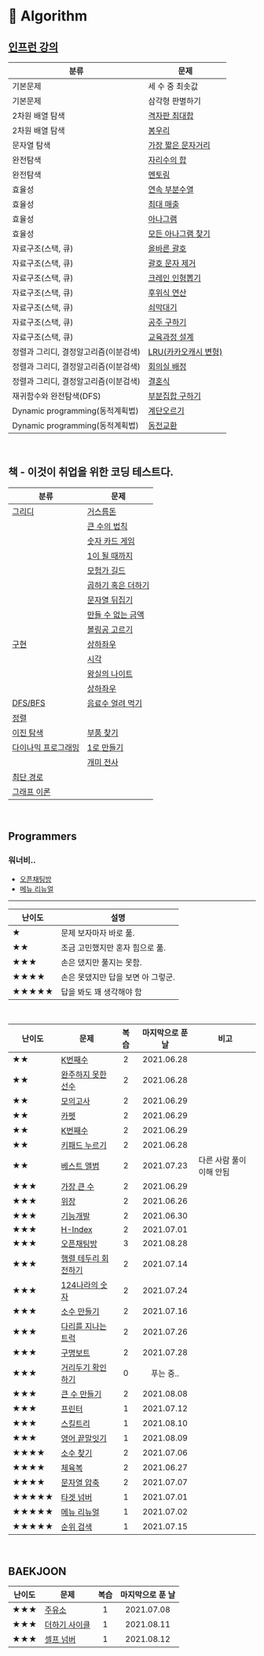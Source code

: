 # 🔨 Algorithm

## [인프런 강의](https://www.inflearn.com/course/%EC%9E%90%EB%B0%94%EC%8A%A4%ED%81%AC%EB%A6%BD%ED%8A%B8-%EC%95%8C%EA%B3%A0%EB%A6%AC%EC%A6%98-%EB%AC%B8%EC%A0%9C%ED%92%80%EC%9D%B4/dashboard)

| 분류                                  | 문제                                                                                                                                                                       |
| ------------------------------------- | -------------------------------------------------------------------------------------------------------------------------------------------------------------------------- |
| 기본문제                              | 세 수 중 최솟값                                                                                                                                                            |
| 기본문제                              | 삼각형 판별하기                                                                                                                                                            |
| 2차원 배열 탐색                       | [격자판 최대합](https://github.com/dinomoon/algorithm/blob/master/강의/02.%202차원%20배열%20탐색/06.%20격자판%20최대합.md)                                                 |
| 2차원 배열 탐색                       | [봉우리](https://github.com/dinomoon/algorithm/blob/master/강의/02.%202차원%20배열%20탐색/07.%20봉우리.md)                                                                 |
| 문자열 탐색                           | [가장 짧은 문자거리](https://github.com/dinomoon/algorithm/blob/master/강의/03.%20문자열%20탐색/04.%20가장%20짧은%20문자거리.md)                                           |
| 완전탐색                              | [자리수의 합](https://github.com/dinomoon/algorithm/blob/master/강의/04.%20완전탐색/01.%20자리수의%20합.md)                                                                |
| 완전탐색                              | [멘토링](https://github.com/dinomoon/algorithm/blob/master/강의/04.%20완전탐색/03.%20멘토링.md)                                                                            |
| 효율성                                | [연속 부분수열](<https://github.com/dinomoon/algorithm/blob/master/강의/05.%20효율성(투포인터%20알고리즘,%20슬라이딩윈도우,%20해쉬)/01.%20연속%20부분수열.md>)             |
| 효율성                                | [최대 매출](<https://github.com/dinomoon/algorithm/blob/master/강의/05.%20효율성(투포인터%20알고리즘,%20슬라이딩윈도우,%20해쉬)/05.%20최대%20매출.md>)                     |
| 효율성                                | [아나그램](<https://github.com/dinomoon/algorithm/blob/master/강의/05.%20효율성(투포인터%20알고리즘,%20슬라이딩윈도우,%20해쉬)/07.%20아나그램(Hash%20Map).md>)             |
| 효율성                                | [모든 아나그램 찾기](<https://github.com/dinomoon/algorithm/blob/master/강의/05.%20효율성(투포인터%20알고리즘,%20슬라이딩윈도우,%20해쉬)/08.%20모든%20아나그램%20찾기.md>) |
| 자료구조(스택, 큐)                    | [올바른 괄호](<https://github.com/dinomoon/algorithm/blob/master/강의/06.%20자료구조(스택,%20큐)/01.%20올바른%20괄호.md>)                                                  |
| 자료구조(스택, 큐)                    | [괄호 문자 제거](<https://github.com/dinomoon/algorithm/blob/master/강의/06.%20자료구조(스택,%20큐)/02.%20괄호%20문자%20제거.md>)                                          |
| 자료구조(스택, 큐)                    | [크레인 인형뽑기](<https://github.com/dinomoon/algorithm/blob/master/강의/06.%20자료구조(스택,%20큐)/03.%20크레인%20인형뽑기.md>)                                          |
| 자료구조(스택, 큐)                    | [후위식 연산](<https://github.com/dinomoon/algorithm/blob/master/강의/06.%20자료구조(스택,%20큐)/04.%20후위식%20연산.md>)                                                  |
| 자료구조(스택, 큐)                    | [쇠막대기](<https://github.com/dinomoon/algorithm/blob/master/강의/06.%20자료구조(스택,%20큐)/05.%20쇠막대기.md>)                                                          |
| 자료구조(스택, 큐)                    | [공주 구하기](<https://github.com/dinomoon/algorithm/blob/master/강의/06.%20자료구조(스택,%20큐)/06.%20공주20구하기.md>)                                                   |
| 자료구조(스택, 큐)                    | [교육과정 설계](<https://github.com/dinomoon/algorithm/blob/master/강의/06.%20자료구조(스택,%20큐)/07.%20교육과정%20설계.md>)                                              |
| 정렬과 그리디, 결정알고리즘(이분검색) | [LRU(카카오캐시 변형)](<https://github.com/dinomoon/algorithm/blob/master/강의/07.%20정렬과%20그리디,%20결정알고리즘(이분검색)/05.%20LRU(카카오캐시%20변형).md>)           |
| 정렬과 그리디, 결정알고리즘(이분검색) | [회의실 배정](<https://github.com/dinomoon/algorithm/blob/master/강의/07.%20정렬과%20그리디,%20결정알고리즘(이분검색)/08.%20회의실%20배정.md>)                             |
| 정렬과 그리디, 결정알고리즘(이분검색) | [결혼식](<https://github.com/dinomoon/algorithm/blob/master/강의/07.%20정렬과%20그리디,%20결정알고리즘(이분검색)/09.%20결혼식.md>)                                         |
| 재귀함수와 완전탐색(DFS)              | [부분집합 구하기](<https://github.com/dinomoon/algorithm/blob/master/강의/08.%20재귀함수와%20완전탐색(DFS)/04.%20부분집합%20구하기.md>)                                    |
| Dynamic programming(동적계획법)       | [계단오르기](https://github.com/dinomoon/algorithm/blob/master/강의/10.%20Dynamic%20Programming/01.%20계단오르기.md)                                                       |
| Dynamic programming(동적계획법)       | [동전교환](https://github.com/dinomoon/algorithm/blob/master/강의/10.%20Dynamic%20Programming/04.%20동전교환.md)                                                           |

<br>

## 책 - 이것이 취업을 위한 코딩 테스트다.

| 분류                                                                                                                           | 문제                                                                                                                           |
| ------------------------------------------------------------------------------------------------------------------------------ | ------------------------------------------------------------------------------------------------------------------------------ |
| [그리디](https://github.com/dinomoon/Algorithm/blob/master/ThisIsCodingTest/1.%20그리디/README.md)                             | [거스름돈](https://github.com/dinomoon/Algorithm/blob/master/ThisIsCodingTest/1.%20그리디/거스름돈.md)                         |
|                                                                                                                                | [큰 수의 법칙](https://github.com/dinomoon/Algorithm/blob/master/ThisIsCodingTest/1.%20그리디/큰%20수의%20법칙.md)             |
|                                                                                                                                | [숫자 카드 게임](https://github.com/dinomoon/Algorithm/blob/master/ThisIsCodingTest/1.%20그리디/숫자%20카드%20게임.md)         |
|                                                                                                                                | [1이 될 때까지](https://github.com/dinomoon/Algorithm/blob/master/ThisIsCodingTest/1.%20그리디/1이%20될%20때까지.md)           |
|                                                                                                                                | [모험가 길드](https://github.com/dinomoon/Algorithm/blob/master/ThisIsCodingTest/1.%20그리디/모험가%20길드.md)                 |
|                                                                                                                                | [곱하기 혹은 더하기](https://github.com/dinomoon/Algorithm/blob/master/ThisIsCodingTest/1.%20그리디/곱하기%20혹은%20더하기.md) |
|                                                                                                                                | [문자열 뒤집기](https://github.com/dinomoon/Algorithm/blob/master/ThisIsCodingTest/1.%20그리디/문자열%20뒤집기.md)             |
|                                                                                                                                | [만들 수 없는 금액](https://github.com/dinomoon/Algorithm/blob/master/ThisIsCodingTest/1.%20그리디/만들%20수%20없는%20금액.md) |
|                                                                                                                                | [볼링공 고르기](https://github.com/dinomoon/Algorithm/blob/master/ThisIsCodingTest/1.%20그리디/볼링공%20고르기.md)             |
| [구현](https://github.com/dinomoon/Algorithm/blob/master/ThisIsCodingTest/2.%20구현/README.md)                                 | [상하좌우](https://github.com/dinomoon/Algorithm/blob/master/ThisIsCodingTest/2.%20구현/상하좌우.md)                           |
|                                                                                                                                | [시각](https://github.com/dinomoon/Algorithm/blob/master/ThisIsCodingTest/2.%20구현/시각.md)                                   |
|                                                                                                                                | [왕실의 나이트](https://github.com/dinomoon/Algorithm/blob/master/ThisIsCodingTest/2.%20구현/왕실의%20나이트.md)               |
|                                                                                                                                | [상하좌우](https://github.com/dinomoon/Algorithm/blob/master/ThisIsCodingTest/2.%20구현/상하좌우.md)                           |
| [DFS/BFS](https://github.com/dinomoon/Algorithm/blob/master/ThisIsCodingTest/3.%20DFS_BFS/README.md)                           | [음료수 얼려 먹기](https://github.com/dinomoon/Algorithm/blob/master/ThisIsCodingTest/3.%20DFS_BFS/음료수%20얼려%20먹기.md)    |
| [정렬](https://github.com/dinomoon/Algorithm/blob/master/ThisIsCodingTest/4.%20정렬/README.md)                                 |                                                                                                                                |
| [이진 탐색](https://github.com/dinomoon/Algorithm/blob/master/ThisIsCodingTest/5.%20이진%20탐색/README.md)                     | [부품 찾기](https://github.com/dinomoon/Algorithm/blob/master/ThisIsCodingTest/5.%20이진%20탐색/부품%20찾기.md)                |
| [다이나믹 프로그래밍](https://github.com/dinomoon/Algorithm/blob/master/ThisIsCodingTest/6.%20다이나믹%20프로그래밍/README.md) | [1로 만들기](https://github.com/dinomoon/Algorithm/blob/master/ThisIsCodingTest/6.%20다이나믹%20프로그래밍/1로%20만들기.md)    |
|                                                                                                                                | [개미 전사](https://github.com/dinomoon/Algorithm/blob/master/ThisIsCodingTest/6.%20다이나믹%20프로그래밍/개미%20전사.md)      |
| [최단 경로](https://github.com/dinomoon/Algorithm/blob/master/ThisIsCodingTest/7.%20최단%20경로/README.md)                     |                                                                                                                                |
| [그래프 이론](https://github.com/dinomoon/Algorithm/blob/master/ThisIsCodingTest/8.%20그래프%20이론/README.md)                 |                                                                                                                                |

<br>

## Programmers

### 워너비..

- [오픈채팅방](https://github.com/dinomoon/Algorithm/blob/master/Programmers/오픈채팅방.md)
- [메뉴 리뉴얼](https://github.com/dinomoon/Algorithm/blob/master/Programmers/메뉴%20리뉴얼.md)

<hr>

| 난이도 | 설명                               |
| ------ | ---------------------------------- |
| ★      | 문제 보자마자 바로 풂.             |
| ★★     | 조금 고민했지만 혼자 힘으로 풂.    |
| ★★★    | 손은 댔지만 풀지는 못함.           |
| ★★★★   | 손은 못댔지만 답을 보면 아 그렇군. |
| ★★★★★  | 답을 봐도 꽤 생각해야 함           |

<br>

| 난이도 | 문제                                                                                                              | 복습 | 마지막으로 푼 날 | 비고                     |
| ------ | ----------------------------------------------------------------------------------------------------------------- | :--: | :--------------: | ------------------------ |
| ★★     | [K번째수](https://github.com/dinomoon/Algorithm/blob/master/Programmers/K번째수.md)                               |  2   |    2021.06.28    |
| ★★     | [완주하지 못한 선수](https://github.com/dinomoon/Algorithm/blob/master/Programmers/완주하지%20못한%20선수.md)     |  2   |    2021.06.28    |
| ★★     | [모의고사](https://github.com/dinomoon/Algorithm/blob/master/Programmers/모의고사.md)                             |  2   |    2021.06.29    |
| ★★     | [카펫](https://github.com/dinomoon/Algorithm/blob/master/Programmers/카펫.md)                                     |  2   |    2021.06.29    |
| ★★     | [K번째수](https://github.com/dinomoon/Algorithm/blob/master/Programmers/K번째수.md)                               |  2   |    2021.06.29    |
| ★★     | [키패드 누르기](https://github.com/dinomoon/Algorithm/blob/master/Programmers/키패드%20누르기.md)                 |  2   |    2021.06.28    |
| ★★     | [베스트 앨범](https://github.com/dinomoon/Algorithm/blob/master/Programmers/베스트%20앨범.md)                     |  2   |    2021.07.23    | 다른 사람 풀이 이해 안됨 |
| ★★★    | [가장 큰 수](https://github.com/dinomoon/Algorithm/blob/master/Programmers/가장%20큰%20수.md)                     |  2   |    2021.06.29    |
| ★★★    | [위장](https://github.com/dinomoon/Algorithm/blob/master/Programmers/위장.md)                                     |  2   |    2021.06.26    |
| ★★★    | [기능개발](https://github.com/dinomoon/Algorithm/blob/master/Programmers/기능개발.md)                             |  2   |    2021.06.30    |
| ★★★    | [H-Index](https://github.com/dinomoon/Algorithm/blob/master/Programmers/H-Index.md)                               |  2   |    2021.07.01    |
| ★★★    | [오픈채팅방](https://github.com/dinomoon/Algorithm/blob/master/Programmers/오픈채팅방.md)                         |  3   |    2021.08.28    |
| ★★★    | [행렬 테두리 회전하기](https://github.com/dinomoon/Algorithm/blob/master/Programmers/행렬%20테두리%20회전하기.md) |  2   |    2021.07.14    |
| ★★★    | [124나라의 숫자](https://github.com/dinomoon/Algorithm/blob/master/Programmers/124나라의%20숫자.md)               |  2   |    2021.07.24    |
| ★★★    | [소수 만들기](https://github.com/dinomoon/Algorithm/blob/master/Programmers/소수%20만들기.md)                     |  2   |    2021.07.16    |
| ★★★    | [다리를 지나는 트럭](https://github.com/dinomoon/Algorithm/blob/master/Programmers/다리를%20지나는%20트럭.md)     |  2   |    2021.07.26    |
| ★★★    | [구명보트](https://github.com/dinomoon/Algorithm/blob/master/Programmers/구명보트.md)                             |  2   |    2021.07.28    |
| ★★★    | [거리두기 확인하기](https://github.com/dinomoon/Algorithm/blob/master/Programmers/거리두기%20확인하기.md)         |  0   |    푸는 중..     |
| ★★★    | [큰 수 만들기](https://github.com/dinomoon/Algorithm/blob/master/Programmers/큰%20수%20만들기.md)                 |  2   |    2021.08.08    |
| ★★★    | [프린터](https://github.com/dinomoon/Algorithm/blob/master/Programmers/프린터.md)                                 |  1   |    2021.07.12    |
| ★★★    | [스킬트리](https://github.com/dinomoon/Algorithm/blob/master/Programmers/스킬트리.md)                             |  1   |    2021.08.10    |
| ★★★    | [영어 끝말잇기](https://github.com/dinomoon/Algorithm/blob/master/Programmers/영어%20끝말잇기.md)                 |  1   |    2021.08.09    |
| ★★★★   | [소수 찾기](https://github.com/dinomoon/Algorithm/blob/master/Programmers/소수%20찾기.md)                         |  2   |    2021.07.06    |
| ★★★★   | [체육복](https://github.com/dinomoon/Algorithm/blob/master/Programmers/체육복.md)                                 |  2   |    2021.06.27    |
| ★★★★   | [문자열 압축](https://github.com/dinomoon/Algorithm/blob/master/Programmers/문자열%20압축.md)                     |  2   |    2021.07.07    |
| ★★★★★  | [타겟 넘버](https://github.com/dinomoon/Algorithm/blob/master/Programmers/타겟%20넘버.md)                         |  1   |    2021.07.01    |
| ★★★★★  | [메뉴 리뉴얼](https://github.com/dinomoon/Algorithm/blob/master/Programmers/메뉴%20리뉴얼.md)                     |  1   |    2021.07.02    |
| ★★★★★  | [순위 검색](https://github.com/dinomoon/Algorithm/blob/master/Programmers/순위%20검색.md)                         |  1   |    2021.07.15    |

<br>

## BAEKJOON

| 난이도 | 문제                                                                                           | 복습 | 마지막으로 푼 날 |
| ------ | ---------------------------------------------------------------------------------------------- | :--: | :--------------: |
| ★★★    | [주유소](https://github.com/dinomoon/Algorithm/blob/master/Baekjoon/주유소.md)                 |  1   |    2021.07.08    |
| ★★★    | [더하기 사이클](https://github.com/dinomoon/Algorithm/blob/master/Baekjoon/더하기%20사이클.md) |  1   |    2021.08.11    |
| ★★★    | [셀프 넘버](https://github.com/dinomoon/Algorithm/blob/master/Baekjoon/셀프%20넘버.md)         |  1   |    2021.08.12    |
